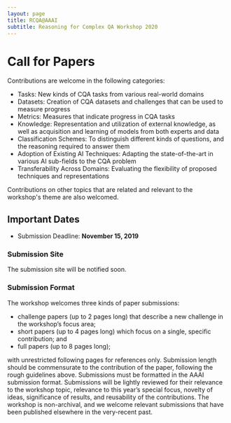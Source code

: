 ```yaml
---
layout: page
title: RCQA@AAAI
subtitle: Reasoning for Complex QA Workshop 2020
---
```



# Call for Papers

Contributions are welcome in the following categories:

- Tasks: New kinds of CQA tasks from various real-world domains
- Datasets: Creation of CQA datasets and challenges that can be used to measure progress
- Metrics: Measures that indicate progress in CQA tasks
- Knowledge: Representation and utilization of external knowledge, as well as acquisition and learning of models from both experts and data
- Classification Schemes: To distinguish different kinds of questions, and the reasoning required to answer them
- Adoption of Existing AI Techniques: Adapting the state-of-the-art in various AI sub-fields to the CQA problem
- Transferability Across Domains: Evaluating the flexibility of proposed techniques and representations

Contributions on other topics that are related and relevant to the workshop's theme are also welcomed.

## Important Dates<a name="important-dates"></a>

- Submission Deadline: **November 15, 2019**

### Submission Site<a name="submission-site"></a>

The submission site will be notified soon. 


### Submission Format

The workshop welcomes three kinds of paper submissions:

- challenge papers (up to 2 pages long) that describe a new challenge in the workshop’s focus area;
- short papers (up to 4 pages long) which focus on a single, specific contribution; and
- full papers (up to 8 pages long);

with unrestricted following pages for references only. Submission length should be commensurate to the contribution of the paper, following the rough guidelines above. Submissions must be formatted in the AAAI submission format. Submissions will be lightly reviewed for their relevance to the workshop topic, relevance to this year’s special focus, novelty of ideas, significance of results, and reusability of the contributions. The workshop is non-archival, and we welcome relevant submissions that have been published elsewhere in the very-recent past.